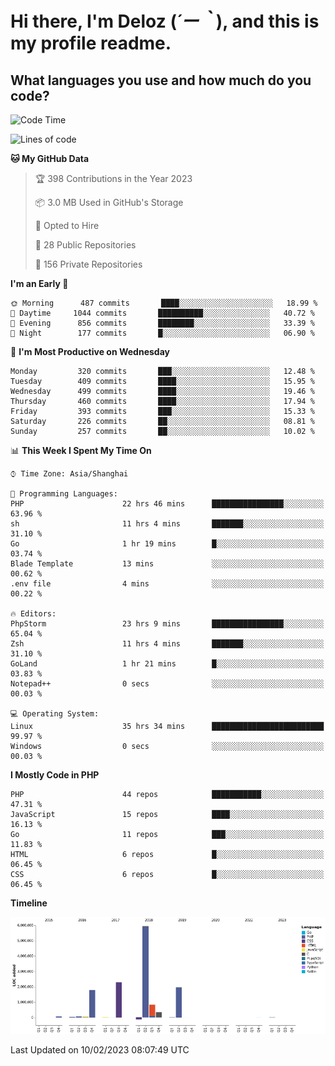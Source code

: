 # **Hi there, I'm Deloz (*´ー｀*), and this is my profile readme.**
<!--  [![Profile views](https://gpvc.arturio.dev/dank-del)](https://github.com/dank-del) -->
## **What languages you use and how much do you code?**

<!--START_SECTION:waka-->
![Code Time](http://img.shields.io/badge/Code%20Time-807%20hrs%2057%20mins-blue)

![Lines of code](https://img.shields.io/badge/From%20Hello%20World%20I%27ve%20Written-13%20Million%20lines%20of%20code-blue)

**🐱 My GitHub Data** 

> 🏆 398 Contributions in the Year 2023
 > 
> 📦 3.0 MB Used in GitHub's Storage 
 > 
> 💼 Opted to Hire
 > 
> 📜 28 Public Repositories 
 > 
> 🔑 156 Private Repositories  
 > 
**I'm an Early 🐤** 

```text
🌞 Morning      487 commits       ████░░░░░░░░░░░░░░░░░░░░░   18.99 % 
🌆 Daytime     1044 commits       ██████████░░░░░░░░░░░░░░░   40.72 % 
🌃 Evening      856 commits       ████████░░░░░░░░░░░░░░░░░   33.39 % 
🌙 Night        177 commits       █░░░░░░░░░░░░░░░░░░░░░░░░   06.90 % 

```
📅 **I'm Most Productive on Wednesday** 

```text
Monday         320 commits       ███░░░░░░░░░░░░░░░░░░░░░░   12.48 % 
Tuesday        409 commits       ████░░░░░░░░░░░░░░░░░░░░░   15.95 % 
Wednesday      499 commits       ████░░░░░░░░░░░░░░░░░░░░░   19.46 % 
Thursday       460 commits       ████░░░░░░░░░░░░░░░░░░░░░   17.94 % 
Friday         393 commits       ███░░░░░░░░░░░░░░░░░░░░░░   15.33 % 
Saturday       226 commits       ██░░░░░░░░░░░░░░░░░░░░░░░   08.81 % 
Sunday         257 commits       ██░░░░░░░░░░░░░░░░░░░░░░░   10.02 % 

```


📊 **This Week I Spent My Time On** 

```text
⌚︎ Time Zone: Asia/Shanghai

💬 Programming Languages: 
PHP                      22 hrs 46 mins      ████████████████░░░░░░░░░   63.96 % 
sh                       11 hrs 4 mins       ███████░░░░░░░░░░░░░░░░░░   31.10 % 
Go                       1 hr 19 mins        █░░░░░░░░░░░░░░░░░░░░░░░░   03.74 % 
Blade Template           13 mins             ░░░░░░░░░░░░░░░░░░░░░░░░░   00.62 % 
.env file                4 mins              ░░░░░░░░░░░░░░░░░░░░░░░░░   00.22 % 

🔥 Editors: 
PhpStorm                 23 hrs 9 mins       ████████████████░░░░░░░░░   65.04 % 
Zsh                      11 hrs 4 mins       ███████░░░░░░░░░░░░░░░░░░   31.10 % 
GoLand                   1 hr 21 mins        █░░░░░░░░░░░░░░░░░░░░░░░░   03.83 % 
Notepad++                0 secs              ░░░░░░░░░░░░░░░░░░░░░░░░░   00.03 % 

💻 Operating System: 
Linux                    35 hrs 34 mins      █████████████████████████   99.97 % 
Windows                  0 secs              ░░░░░░░░░░░░░░░░░░░░░░░░░   00.03 % 

```

**I Mostly Code in PHP** 

```text
PHP                      44 repos            ███████████░░░░░░░░░░░░░░   47.31 % 
JavaScript               15 repos            ████░░░░░░░░░░░░░░░░░░░░░   16.13 % 
Go                       11 repos            ███░░░░░░░░░░░░░░░░░░░░░░   11.83 % 
HTML                     6 repos             █░░░░░░░░░░░░░░░░░░░░░░░░   06.45 % 
CSS                      6 repos             █░░░░░░░░░░░░░░░░░░░░░░░░   06.45 % 

```


**Timeline**

![Chart not found](https://raw.githubusercontent.com/deloz/deloz/main/charts/bar_graph.png) 


 Last Updated on 10/02/2023 08:07:49 UTC
<!--END_SECTION:waka-->

